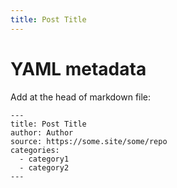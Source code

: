 ```yaml
---
title: Post Title
---
```


# YAML metadata

Add at the head of markdown file:

    ---
    title: Post Title
    author: Author
    source: https://some.site/some/repo
    categories:
      - category1
      - category2
    ---
